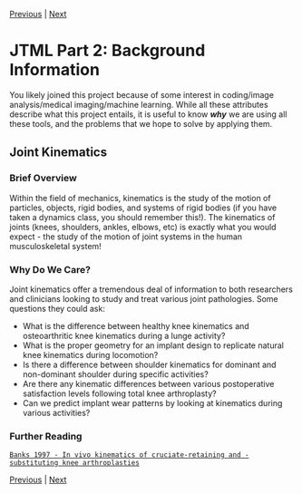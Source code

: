 [Previous](https://github.com/BRIO-lab/brio-lab-onboarding/blob/main/JTML/Part_1.md) | [Next]()

# JTML Part 2: Background Information

You likely joined this project because of some interest in coding/image analysis/medical imaging/machine learning. While all these attributes describe what this project entails, it is useful to know _**why**_ we are using all these tools, and the problems that we hope to solve by applying them.

## Joint Kinematics

### Brief Overview

Within the field of mechanics, kinematics is the study of the motion of particles, objects, rigid bodies, and systems of rigid bodies (if you have taken a dynamics class, you should remember this!). The kinematics of joints (knees, shoulders, ankles, elbows, etc) is exactly what you would expect - the study of the motion of joint systems in the human musculoskeletal system! 

### Why Do We Care?

Joint kinematics offer a tremendous deal of information to both researchers and clinicians looking to study and treat various joint pathologies.
Some questions they could ask:

* What is the difference between healthy knee kinematics and osteoarthritic knee kinematics during a lunge activity?
* What is the proper geometry for an implant design to replicate natural knee kinematics during locomotion?
* Is there a difference between shoulder kinematics for dominant and non-dominant shoulder during specific activities?
* Are there any kinematic differences between various postoperative satisfaction levels following total knee arthroplasty?
* Can we predict implant wear patterns by looking at kinematics during various activities?

###  Further Reading

[``Banks 1997 - In vivo kinematics of cruciate-retaining and -substituting knee arthroplasties``](https://www.dropbox.com/s/cwo47s955iwb995/Banks%201997%20-%20In%20vivo%20kinematics%20of%20cruciate-retaining%20and%20-substituting%20knee%20arthroplasties.pdf?dl=0)


[Previous](https://github.com/BRIO-lab/brio-lab-onboarding/blob/main/JTML/Part_1.md) | [Next]()